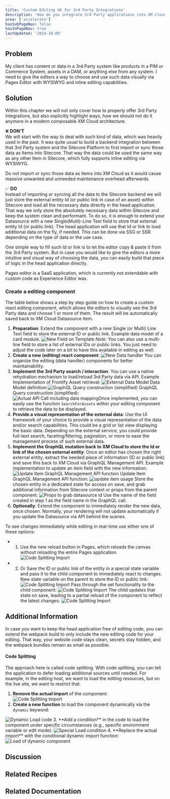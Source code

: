 ```yaml
---
title: 'Custom Editing UX for 3rd Party Integrations'
description: 'How do you integrate 3rd Party applications into XM Cloud''s Head Application?'
area: ['accelerate']
hasSubPageNav: false
hasInPageNav: true
lastUpdated: '2024-10-09'
---
```


## Problem

My client has content or data in a 3rd Party system like products in a PIM or Commerce System, assets in a DAM, or anything else from any system. I need to give the editors a way to choose and use such data visually via Pages Editor with WYSIWYG and inline editing capabilities.

## Solution
Within this chapter we will not only cover how to properly offer 3rd Party integrations, but also explicitly highlight ways, how we should not do it anymore in a modern composable XM Cloud architecture.

❌ **DON’T**  
We will start with the way to deal with such kind of data, which was heavily used in the past. It was quite usual to build a backend integration between that 3rd Party system and the Sitecore Platform to first import or sync those data as Items into Sitecore. That way the data could be used the same way as any other Item in Sitecore, which fully supports inline editing via WYSIWYG. 

Do not import or sync those data as Items into XM Cloud as it would cause massive unwanted and unneeded maintenance overhead afterwards.

✅ **DO**  
Instead of importing or syncing all the data to the Sitecore backend we will just store the external entity Id (or public link in case of an asset) within Sitecore and load all the necessary data directly in the head application. That way we only store the absolutely necessary data within Sitecore and keep the system clean and performant. To do so, it is enough to extend your Datasource with a new Single(Multi)-Line Text field to store that external entity Id (or public link). The head application will use that Id or link to load additional data on the fly, if needed. This can be done via SSG or SSR depending on the type of data or the use case.

One simple way to fill such Id or link is to let the editor copy & paste it from the 3rd Party system. But in case you would like to give the editors a more intuitive and visual way of choosing the data, you can easily build that piece of logic in the head application directly.

Pages editor is a SaaS application, which is currently not extendable with custom code as Experience Editor was.

### Create a editing component

The table below shows a step by step guide on how to create a custom react editing component, which allows the editors to visually see the 3rd Party data and choose 1 or more of them. The result will be automatically saved back to XM Cloud Datasource item.

1. **Preparation**: Extend the component with a new Single (or Multi) Line Text field to store the external ID or public link. Example data model of a card module. 
<Image src="/images/learn/accelerate/xm-cloud/3rdParty1.png" title="New Field on Template"/> _Note_: You can also use a multi-line field to store a list of external IDs or public links. You just need to adjust the code later on a bit to have this available in editing as well.
2. **Create a new (editing) react component**: <Image src="/images/learn/accelerate/xm-cloud/3rdParty2.png" title="New Data handler"/> You can organize the editing (data handler) components for better maintainability.
3. **Implement the 3rd Party search / interaction**: You can use a native rehydration mechanism to load/reload 3rd Party data via API. Example Implementation of Frontify Asset retrieval: <Image src="/images/learn/accelerate/xm-cloud/3rdParty3.png" title="External Data Model"/> Data Model definition <Image src="/images/learn/accelerate/xm-cloud/3rdParty4.png" title="GraphQL Query construction (simplified)"/> GraphQL Query construction (simplified): <Image src="/images/learn/accelerate/xm-cloud/3rdParty5.png" title="Actual API Call including data mapping"/>Once implemented, you can easily use the function `SearchForAssets` within your editing component to retrieve the data to be displayed.
4. **Provide a visual representation of the external data**: Use the UI framework of your choice to provide a visual representation of the data and/or search capabilities. This could be a grid or list view displaying the basic data. Depending on the external service, you could provide full-text search, faceting/filtering, pagination, or more to ease the management process of such external data.
5. **Implement the GraphQL mutation back to XM Cloud to store the Id or link of the chosen external entity**: Once an editor has chosen the right external entity, extract the needed piece of information (ID or public link) and save this back to XM Cloud via GraphQL Management API. Example implementation to update an item field with the new information: <Image src="/images/learn/accelerate/xm-cloud/3rdParty6.png" title="Update Item GraphQL Management API function"/> Update Item GraphQL Management API function: <Image src="/images/learn/accelerate/xm-cloud/3rdParty7.png" title="update item usage"/> Store the chosen entity in a dedicated state for access on save, and grab additional information from Sitecore context or props from the parent component: <Image src="/images/learn/accelerate/xm-cloud/3rdParty8.png" title="Props to grab datasource id"/> Use the name of the field created in step 1 as the field name in the GraphQL call.
6. **Optionally**: Extend the component to immediately render the new data, once chosen. Normally, your rendering will not update automatically if you update the Datasource via API behind the scenes.
   
To see changes immediately while editing in real-time use either one of these options:
- 1. Use the new reload button in Pages, which reloads the canvas without reloading the entire Pages application.  <Image src="/images/learn/accelerate/xm-cloud/3rdParty9.png" title="Code Splitting Import"/>
- 2. Or Save the ID or public link of the entity in a special state variable and pass it to the child component to immediately react to changes. New state variable on the parent to store the ID or public link:  <Image src="/images/learn/accelerate/xm-cloud/3rdParty10.png" title="Code Splitting Import"/> Pass through the set functionality to the child component:  <Image src="/images/learn/accelerate/xm-cloud/3rdParty11.png" title="Code Splitting Import"/> The child updates that state on save, leading to a partial reload of the component to reflect the latest changes:  <Image src="/images/learn/accelerate/xm-cloud/3rdParty12.png" title="Code Splitting Import"/>

## Additional Information

In case you want to keep the head application free of editing code, you can extend the webpack build to only include the new editing code for your editing. That way, your website code stays clean, secrets stay hidden, and the webpack bundles remain as small as possible.

#### Code Splitting  
The approach here is called code splitting. With code splitting, you can tell the application to defer loading additional sources until needed. For example, in the editing host, we want to load the editing resources, but on the live site, we want to restrict that.

1. **Remove the actual import** of the component:  
   <Image src="/images/learn/accelerate/xm-cloud/3rdParty13.png" title="Code Splitting Import"/>
2. **Create a new function** to load the component dynamically via the `dynamic` keyword:  
  <Image src="/images/learn/accelerate/xm-cloud/3rdParty14.png" title="Dynamic Load code"/>
3. **Add a condition** in the code to load the component under specific circumstances (e.g., specific environment variable or edit mode):  
  <Image src="/images/learn/accelerate/xm-cloud/3rdParty15.png" title="Special Load condition"/>
4. **Replace the actual import** with the conditional dynamic import function:  
   <Image src="/images/learn/accelerate/xm-cloud/3rdParty16.png" title="Load of dynamic component"/>

## Discussion

<Row columns={2}>
  <Link title="DAM Integration Example" link="[https://doc.sitecore.com/xmc/en/developers/xm-cloud/workflow.html](https://hachweb.wordpress.com/2024/04/30/sitecore-xm-cloud-you-need-a-3rd-party-dam-integration-no-problem/)" />
  <Link title="Commerce Integration Example" link="[https://doc.sitecore.com/xmc/en/developers/xm-cloud/workflow-cookbook.html](https://hachweb.wordpress.com/2024/05/05/sitecore-xm-cloud-now-you-also-need-a-3rd-party-product-data-integration-sure-why-not/)" />
</Row>

## Related Recipes

## Related Documentation

<Row columns={2}>
  <Link title="Component Level Data Fetching" link="https://doc.sitecore.com/xmc/en/developers/jss/latest/jss-xmc/component-level-data-fetching-in-jss-next-js-apps.html" />
  <Link title="Code Splitting" link="https://legacy.reactjs.org/docs/code-splitting.html" />
</Row>
